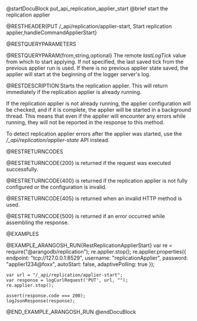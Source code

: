 
@startDocuBlock put_api_replication_applier_start
@brief start the replication applier

@RESTHEADER{PUT /_api/replication/applier-start, Start replication applier,handleCommandApplierStart}

@RESTQUERYPARAMETERS

@RESTQUERYPARAM{from,string,optional}
The remote *lastLogTick* value from which to start applying. If not specified,
the last saved tick from the previous applier run is used. If there is no
previous applier state saved, the applier will start at the beginning of the
logger server's log.

@RESTDESCRIPTION
Starts the replication applier. This will return immediately if the
replication applier is already running.

If the replication applier is not already running, the applier configuration
will be checked, and if it is complete, the applier will be started in a
background thread. This means that even if the applier will encounter any
errors while running, they will not be reported in the response to this
method.

To detect replication applier errors after the applier was started, use the
*/_api/replication/applier-state* API instead.

@RESTRETURNCODES

@RESTRETURNCODE{200}
is returned if the request was executed successfully.

@RESTRETURNCODE{400}
is returned if the replication applier is not fully configured or the
configuration is invalid.

@RESTRETURNCODE{405}
is returned when an invalid HTTP method is used.

@RESTRETURNCODE{500}
is returned if an error occurred while assembling the response.

@EXAMPLES

@EXAMPLE_ARANGOSH_RUN{RestReplicationApplierStart}
    var re = require("@arangodb/replication");
    re.applier.stop();
    re.applier.properties({
      endpoint: "tcp://127.0.0.1:8529",
      username: "replicationApplier",
      password: "applier1234@foxx",
      autoStart: false,
      adaptivePolling: true
    });

    var url = "/_api/replication/applier-start";
    var response = logCurlRequest('PUT', url, "");
    re.applier.stop();

    assert(response.code === 200);
    logJsonResponse(response);
@END_EXAMPLE_ARANGOSH_RUN
@endDocuBlock
